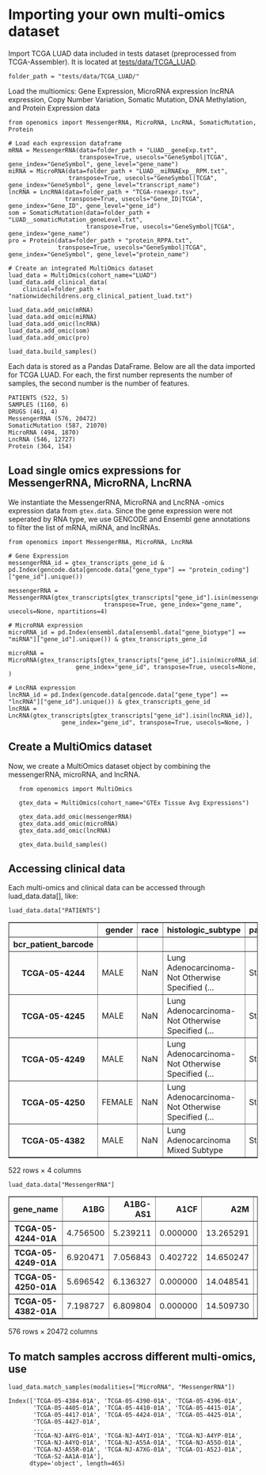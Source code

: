 # Importing your own multi-omics dataset

Import TCGA LUAD data included in tests dataset (preprocessed from TCGA-Assembler). It is located at [tests/data/TCGA_LUAD](https://github.com/BioMeCIS-Lab/OpenOmics/tree/master/tests/data/TCGA_LUAD).

```{code-block} python
folder_path = "tests/data/TCGA_LUAD/"
```

Load the multiomics: Gene Expression, MicroRNA expression lncRNA expression, Copy Number Variation, Somatic Mutation, DNA Methylation, and Protein Expression data

```{code-block} python
from openomics import MessengerRNA, MicroRNA, LncRNA, SomaticMutation, Protein

# Load each expression dataframe
mRNA = MessengerRNA(data=folder_path + "LUAD__geneExp.txt",
                    transpose=True, usecols="GeneSymbol|TCGA", gene_index="GeneSymbol", gene_level="gene_name")
miRNA = MicroRNA(data=folder_path + "LUAD__miRNAExp__RPM.txt",
                 transpose=True, usecols="GeneSymbol|TCGA", gene_index="GeneSymbol", gene_level="transcript_name")
lncRNA = LncRNA(data=folder_path + "TCGA-rnaexpr.tsv",
                transpose=True, usecols="Gene_ID|TCGA", gene_index="Gene_ID", gene_level="gene_id")
som = SomaticMutation(data=folder_path + "LUAD__somaticMutation_geneLevel.txt",
                      transpose=True, usecols="GeneSymbol|TCGA", gene_index="gene_name")
pro = Protein(data=folder_path + "protein_RPPA.txt",
              transpose=True, usecols="GeneSymbol|TCGA", gene_index="GeneSymbol", gene_level="protein_name")

# Create an integrated MultiOmics dataset
luad_data = MultiOmics(cohort_name="LUAD")
luad_data.add_clinical_data(
    clinical=folder_path + "nationwidechildrens.org_clinical_patient_luad.txt")

luad_data.add_omic(mRNA)
luad_data.add_omic(miRNA)
luad_data.add_omic(lncRNA)
luad_data.add_omic(som)
luad_data.add_omic(pro)

luad_data.build_samples()
```

Each data is stored as a Pandas DataFrame. Below are all the data imported for TCGA LUAD. For each, the first number represents the number of samples, the second number is the number of features.

    PATIENTS (522, 5)
    SAMPLES (1160, 6)
    DRUGS (461, 4)
    MessengerRNA (576, 20472)
    SomaticMutation (587, 21070)
    MicroRNA (494, 1870)
    LncRNA (546, 12727)
    Protein (364, 154)


## Load single omics expressions for MessengerRNA, MicroRNA, LncRNA

We instantiate the MessengerRNA, MicroRNA and LncRNA -omics expression data from `gtex.data`. Since the gene expression
were not seperated by RNA type, we use GENCODE and Ensembl gene annotations to filter the list of mRNA, miRNA, and
lncRNAs.

```{code-block} python
from openomics import MessengerRNA, MicroRNA, LncRNA

# Gene Expression
messengerRNA_id = gtex_transcripts_gene_id & pd.Index(gencode.data[gencode.data["gene_type"] == "protein_coding"]["gene_id"].unique())

messengerRNA = MessengerRNA(gtex_transcripts[gtex_transcripts["gene_id"].isin(messengerRNA_id)],
                           transpose=True, gene_index="gene_name", usecols=None, npartitions=4)

# MicroRNA expression
microRNA_id = pd.Index(ensembl.data[ensembl.data["gene_biotype"] == "miRNA"]["gene_id"].unique()) & gtex_transcripts_gene_id

microRNA = MicroRNA(gtex_transcripts[gtex_transcripts["gene_id"].isin(microRNA_id)],
                   gene_index="gene_id", transpose=True, usecols=None, )

# LncRNA expression
lncRNA_id = pd.Index(gencode.data[gencode.data["gene_type"] == "lncRNA"]["gene_id"].unique()) & gtex_transcripts_gene_id
lncRNA = LncRNA(gtex_transcripts[gtex_transcripts["gene_id"].isin(lncRNA_id)],
               gene_index="gene_id", transpose=True, usecols=None, )
```

## Create a MultiOmics dataset

Now, we create a MultiOmics dataset object by combining the messengerRNA, microRNA, and lncRNA.

```{code-block} python
   from openomics import MultiOmics

   gtex_data = MultiOmics(cohort_name="GTEx Tissue Avg Expressions")

   gtex_data.add_omic(messengerRNA)
   gtex_data.add_omic(microRNA)
   gtex_data.add_omic(lncRNA)

   gtex_data.build_samples()
```

## Accessing clinical data
Each multi-omics and clinical data can be accessed through luad_data.data[], like:

```{code-block} python
luad_data.data["PATIENTS"]
```
<div>
<table border="1" class="dataframe">
  <thead>
    <tr style="text-align: right;">
      <th></th>
      <th>gender</th>
      <th>race</th>
      <th>histologic_subtype</th>
      <th>pathologic_stage</th>
    </tr>
    <tr>
      <th>bcr_patient_barcode</th>
      <th></th>
      <th></th>
      <th></th>
      <th></th>
    </tr>
  </thead>
  <tbody>
    <tr>
      <th>TCGA-05-4244</th>
      <td>MALE</td>
      <td>NaN</td>
      <td>Lung Adenocarcinoma- Not Otherwise Specified (...</td>
      <td>Stage IV</td>
    </tr>
    <tr>
      <th>TCGA-05-4245</th>
      <td>MALE</td>
      <td>NaN</td>
      <td>Lung Adenocarcinoma- Not Otherwise Specified (...</td>
      <td>Stage III</td>
    </tr>
    <tr>
      <th>TCGA-05-4249</th>
      <td>MALE</td>
      <td>NaN</td>
      <td>Lung Adenocarcinoma- Not Otherwise Specified (...</td>
      <td>Stage I</td>
    </tr>
    <tr>
      <th>TCGA-05-4250</th>
      <td>FEMALE</td>
      <td>NaN</td>
      <td>Lung Adenocarcinoma- Not Otherwise Specified (...</td>
      <td>Stage III</td>
    </tr>
    <tr>
      <th>TCGA-05-4382</th>
      <td>MALE</td>
      <td>NaN</td>
      <td>Lung Adenocarcinoma Mixed Subtype</td>
      <td>Stage I</td>
    </tr>
  </tbody>
</table>
<p>522 rows × 4 columns</p>
</div>


```{code-block} python
luad_data.data["MessengerRNA"]
```
<div>
<table border="1" class="dataframe">
  <thead>
    <tr style="text-align: right;">
      <th>gene_name</th>
      <th>A1BG</th>
      <th>A1BG-AS1</th>
      <th>A1CF</th>
      <th>A2M</th>
      <th>A2ML1</th>
      <th>A4GALT</th>
      <th>A4GNT</th>
      <th>AAAS</th>
      <th>AACS</th>
      <th>AACSP1</th>
      <th>...</th>
      <th>ZXDA</th>
      <th>ZXDB</th>
      <th>ZXDC</th>
      <th>ZYG11A</th>
      <th>ZYG11B</th>
      <th>ZYX</th>
      <th>ZZEF1</th>
      <th>ZZZ3</th>
      <th>psiTPTE22</th>
      <th>tAKR</th>
    </tr>
  </thead>
  <tbody>
    <tr>
      <th>TCGA-05-4244-01A</th>
      <td>4.756500</td>
      <td>5.239211</td>
      <td>0.000000</td>
      <td>13.265291</td>
      <td>0.431997</td>
      <td>7.043317</td>
      <td>1.033652</td>
      <td>9.348765</td>
      <td>9.652057</td>
      <td>0.763921</td>
      <td>...</td>
      <td>5.350285</td>
      <td>8.197321</td>
      <td>9.907260</td>
      <td>0.763921</td>
      <td>10.088859</td>
      <td>11.471139</td>
      <td>9.768648</td>
      <td>9.170597</td>
      <td>2.932118</td>
      <td>0.000000</td>
    </tr>
    <tr>
      <th>TCGA-05-4249-01A</th>
      <td>6.920471</td>
      <td>7.056843</td>
      <td>0.402722</td>
      <td>14.650247</td>
      <td>1.383939</td>
      <td>9.178805</td>
      <td>0.717123</td>
      <td>9.241537</td>
      <td>9.967223</td>
      <td>0.000000</td>
      <td>...</td>
      <td>5.980428</td>
      <td>8.950001</td>
      <td>10.204971</td>
      <td>4.411650</td>
      <td>9.622978</td>
      <td>11.199826</td>
      <td>10.153700</td>
      <td>9.433116</td>
      <td>7.499637</td>
      <td>0.000000</td>
    </tr>
    <tr>
      <th>TCGA-05-4250-01A</th>
      <td>5.696542</td>
      <td>6.136327</td>
      <td>0.000000</td>
      <td>14.048541</td>
      <td>0.000000</td>
      <td>8.481646</td>
      <td>0.996244</td>
      <td>9.203535</td>
      <td>9.560412</td>
      <td>0.733962</td>
      <td>...</td>
      <td>5.931168</td>
      <td>8.517334</td>
      <td>9.722642</td>
      <td>4.782796</td>
      <td>8.895339</td>
      <td>12.408981</td>
      <td>10.194168</td>
      <td>9.060342</td>
      <td>2.867956</td>
      <td>0.000000</td>
    </tr>
    <tr>
      <th>TCGA-05-4382-01A</th>
      <td>7.198727</td>
      <td>6.809804</td>
      <td>0.000000</td>
      <td>14.509730</td>
      <td>2.532591</td>
      <td>9.117559</td>
      <td>1.657045</td>
      <td>9.251035</td>
      <td>10.078124</td>
      <td>1.860883</td>
      <td>...</td>
      <td>5.373036</td>
      <td>8.441914</td>
      <td>9.888267</td>
      <td>6.041142</td>
      <td>9.828389</td>
      <td>12.725186</td>
      <td>10.192589</td>
      <td>9.376841</td>
      <td>5.177029</td>
      <td>0.000000</td>
    </tr>
  </tbody>
</table>
<p>576 rows × 20472 columns</p>
</div>

## To match samples accross different multi-omics, use
```{code-block} python
luad_data.match_samples(modalities=["MicroRNA", "MessengerRNA"])
```

    Index(['TCGA-05-4384-01A', 'TCGA-05-4390-01A', 'TCGA-05-4396-01A',
           'TCGA-05-4405-01A', 'TCGA-05-4410-01A', 'TCGA-05-4415-01A',
           'TCGA-05-4417-01A', 'TCGA-05-4424-01A', 'TCGA-05-4425-01A',
           'TCGA-05-4427-01A',
           ...
           'TCGA-NJ-A4YG-01A', 'TCGA-NJ-A4YI-01A', 'TCGA-NJ-A4YP-01A',
           'TCGA-NJ-A4YQ-01A', 'TCGA-NJ-A55A-01A', 'TCGA-NJ-A55O-01A',
           'TCGA-NJ-A55R-01A', 'TCGA-NJ-A7XG-01A', 'TCGA-O1-A52J-01A',
           'TCGA-S2-AA1A-01A'],
          dtype='object', length=465)

